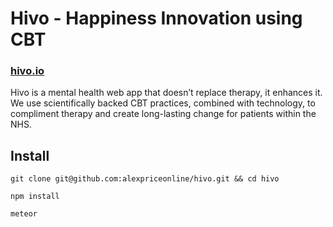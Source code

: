 # Hivo - Happiness Innovation using CBT
### [hivo.io](hivo.io)

Hivo is a mental health web app that doesn’t replace therapy, it enhances it. We use scientifically backed CBT practices, combined with technology, to compliment therapy and create long-lasting change for patients within the NHS.

## Install

`git clone git@github.com:alexpriceonline/hivo.git && cd hivo`

`npm install`

`meteor`
